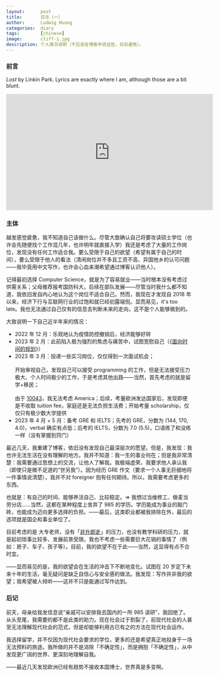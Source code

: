```yaml
---
layout:      post
title:       日志（一）
author:      Ludwig Huang
categories:  diary
tags:        [chinese]
image:       cliff-1.jpg
description: 个人情况说明（不应该在博客中说这些，日后避免）。
---
```


### 前言

*Lost* by Linkin Park. Lyrics are exactly where I am, although those are a bit blunt.

<div class="videoWrapper">
<iframe width="560" height="315" src="https://www.youtube-nocookie.com/embed/7NK_JOkuSVY" title="YouTube video player" frameborder="0" allow="accelerometer; autoplay; clipboard-write; encrypted-media; gyroscope; picture-in-picture; web-share" allowfullscreen></iframe>
</div>

### 主体

越发感觉疲惫，我不知道自己该做什么。尽管大致确认自己将要攻读硕士学位（也许会先随便找个工作混几年，也许明年就直接入学）我还是考虑了大量的工作岗位，发现没有任何工作适合我。要么受限于自己的欲望（希望有属于自己的时间），要么受限于他人的看法（清闲岗位并不多且工资不高、异国他乡的认可问题——我毕竟用中文写作，也许会心血来潮希望通过博客认识他人）。

记得最初选择 Computer Science，就是为了容易就业——当时根本没有考虑过供需关系；父母推荐报考国防科大，后续在部队发展——尽管当时我什么都不知道，我依旧发自内心地认为这个岗位不适合自己。然而，我现在才发现自 2018 年以来，经济下行与互联网行业的过饱和就已经初露端倪。显而易见，it's too late。我也无法通过自己仅有的信息去判断未来的走向，这不是个人能够做到的。

大致说明一下自己近半年来的情况：

* 2022 年 12 月：乐观地认为疫情防控撤销后，经济能够好转
* 2023 年 2 月：此前陷入极为强烈的焦虑与痛苦中，试图宽慰自己（《[面向时间的规划](https://xn--29s704loyd.com/old/2023/02/16/Essay-83/)》）
* 2023 年 3 月：投递一些实习岗位，仅仅得到一次面试机会；<br><br>开始审视自己，发现自己可以接受 programming 的工作，但是无法接受压力极大、个人时间极少的工作，于是考虑其他出路——当然，首先考虑的就是留学+移民；<br><br>由于 [10043](https://zh.wikipedia.org/wiki/%E7%AC%AC10043%E5%8F%B7%E6%80%BB%E7%BB%9F%E5%85%AC%E5%91%8A)，我无法考虑 America；后续，考量欧洲发达国家后，发现即便是不收取 tuition fee，家庭还是无法负担生活费；开始考量 scholarship，仅仅只有极少数大学提供
* 2023 年 4 月 + 5 月：备考 GRE 和 IELTS；先考的 GRE，分数为 (144, 170, 4.0)，verbal 确实有点低；后考的 IELTS，分数为 7.0 (5.5)，口语练了和没练一样（没有掌握到窍门）

最近几天，我重建了博客，依旧没有发现自己最深层次的愿望。但是，我发现：我也许无法生活在没有理解的地方。我并不知道：我一生的事业何在；但是我非常清楚：我需要通过思想上的交流，让他人了解我。我极端虚荣，我要求他人承认我（即使只是微不足道的“世另我”）。因为经历 GRE 作文（要求一个人事无巨细地将一件事情说清楚），我并不对 foreigner 抱有任何期待。所以，我需要考虑更多的东西。

也就是：有自己的时间、能够养活自己、比较稳定。=> 我想过当维修工、做麦当劳分店……当然，这都在某种程度上舍弃了 985 的学历。学历能成为事业的敲门砖，也能成为迈向更多选择的负担。——最后，这类职业都被我排除在外，最后的选项就是国企和事业单位了。

目前考虑的是 大专老师，没有「[非升即走](https://zhuanlan.zhihu.com/p/379187064)」的压力，也没有教学科研的压力，就是起初琐事比较多、发展前景受限。我也不考虑一些需要巨大花销的事情了（例如：房子、车子、孩子等）。目前，我的欲望不在于此——当然，这显得有点不合时宜。

——显而易见的是，我的欲望会在生活的冲击下不断地变化。试图在 20 岁定下未来十年的生活，毫无疑问是缺乏自信心与安全感的做法。我发现：写作并非我的欲望；我希望被人倾听——这并不只是能通过写作达到。

### 后记

前天，母亲给我发信息说“亲戚可以安排我去国内的一所 985 读研”，我回绝了。从头至尾，我需要的都不是此类的助力。现在社会过于割裂了，前现代社会的人甚至无法理解现代社会的范式，但是却能够利用古已有之的方法在现代社会运作。

我选择留学，并不仅因为现代社会要求的学位，更多的还是希望真正地投身于一场无法预料的旅途。我所做的并不是消除「不确定性」，而是拥抱「不确定性」，从中发现更广阔的世界、更深刻地理解自我。

——最近几天发现欧洲已经有趋势不接收本国博士，世界真是多变啊。
